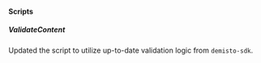 
#### Scripts

##### ValidateContent
Updated the script to utilize up-to-date validation logic from `demisto-sdk`.